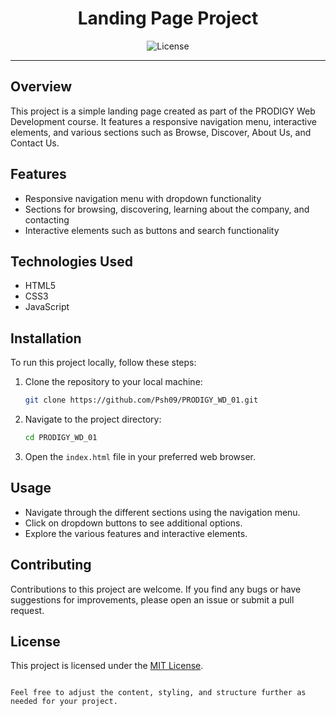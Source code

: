
<h1 align="center">Landing Page Project</h1>

<p align="center">
  <img src="https://img.shields.io/github/license/Psh09/PRODIGY_WD_01" alt="License">
</p>

---

## Overview

This project is a simple landing page created as part of the PRODIGY Web Development course. It features a responsive navigation menu, interactive elements, and various sections such as Browse, Discover, About Us, and Contact Us.

## Features

- Responsive navigation menu with dropdown functionality
- Sections for browsing, discovering, learning about the company, and contacting
- Interactive elements such as buttons and search functionality

## Technologies Used

- HTML5
- CSS3
- JavaScript

## Installation

To run this project locally, follow these steps:

1. Clone the repository to your local machine:

   ```bash
   git clone https://github.com/Psh09/PRODIGY_WD_01.git
   ```

2. Navigate to the project directory:

   ```bash
   cd PRODIGY_WD_01
   ```

3. Open the `index.html` file in your preferred web browser.

## Usage

- Navigate through the different sections using the navigation menu.
- Click on dropdown buttons to see additional options.
- Explore the various features and interactive elements.

## Contributing

Contributions to this project are welcome. If you find any bugs or have suggestions for improvements, please open an issue or submit a pull request.

## License

This project is licensed under the [MIT License](LICENSE).
```

Feel free to adjust the content, styling, and structure further as needed for your project.
